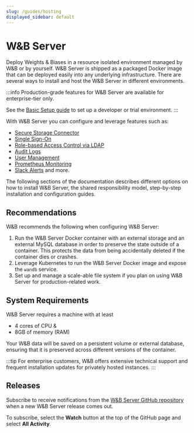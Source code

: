 ```yaml
---
slug: /guides/hosting
displayed_sidebar: default
---
```


# W&B Server

Deploy Weights & Biases in a resource isolated environment managed by W&B or by yourself. W&B Server is shipped as a packaged Docker image that can be deployed easily into any underlying infrastructure. There are several ways to install and host the W&B Server in different environments.

:::info
Production-grade features for W&B Server are available for enterprise-tier only.

See the [Basic Setup guide](/guides/hosting/how-to-guides/basic-setup) to set up a developer or trial environment.
:::

With W&B Server you can configure and leverage features such as:

- [Secure Storage Connector](/guides/hosting/secure-storage-connector)
- [Single Sign-On](/guides/hosting/sso)
- [Role-based Access Control via LDAP](/guides/hosting/ldap)
- [Audit Logs](/guides/hosting/audit-logging)
- [User Management](/guides/hosting/manage-users)
- [Prometheus Monitoring](/guides/hosting/prometheus-logging)
- [Slack Alerts](/guides/hosting/slack-alerts) and more.

The following sections of the documentation describes different options on how to install W&B Server, the shared responsibility model, step-by-step installation and configuration guides.

## Recommendations

W&B recommends the following when configuring W&B Server:

1. Run the W&B Server Docker container with an external storage and an external MySQL database in order to preserve the state outside of a container. This protects the data from being accidentally deleted if the container dies or crashes.
2. Leverage Kubernetes to run the W&B Server Docker image and expose the `wandb` service.
3. Set up and manage a scale-able file system if you plan on using W&B Server for production-related work.

## System Requirements

W&B Server requires a machine with at least

- 4 cores of CPU &
- 8GB of memory (RAM)

Your W&B data will be saved on a persistent volume or external database, ensuring that it is preserved across different versions of the container.

:::tip
For enterprise customers, W&B offers extensive technical support and frequent installation updates for privately hosted instances.
:::

## Releases

Subscribe to receive notifications from the [W&B Server GitHub repository](https://github.com/wandb/server/releases) when a new W&B Server release comes out.

To subscribe, select the **Watch** button at the top of the GitHub page and select **All Activity**.
